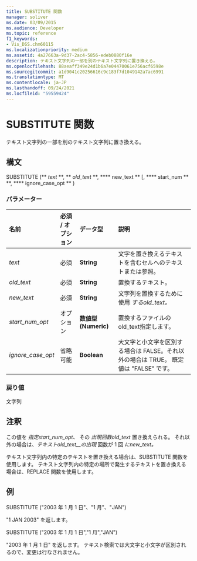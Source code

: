 ```yaml
---
title: SUBSTITUTE 関数
manager: soliver
ms.date: 03/09/2015
ms.audience: Developer
ms.topic: reference
f1_keywords:
- Vis_DSS.chm60115
ms.localizationpriority: medium
ms.assetid: 4a27663a-9d37-2ac4-5856-edeb0880f16e
description: テキスト文字列の一部を別のテキスト文字列に置き換える。
ms.openlocfilehash: 88aeaff349e24d1b6a7e04470061e756acf6598e
ms.sourcegitcommit: a1d9041c20256616c9c183f7d1049142a7ac6991
ms.translationtype: MT
ms.contentlocale: ja-JP
ms.lasthandoff: 09/24/2021
ms.locfileid: "59559424"
---
```

# <a name="substitute-function"></a>SUBSTITUTE 関数

テキスト文字列の一部を別のテキスト文字列に置き換える。 
  
## <a name="syntax"></a>構文

 SUBSTITUTE (** *text* **, ** *old_text* **, **** new_text ** [, **** start_num ** **, **** ignore_case_opt ** ) 
  
### <a name="parameters"></a>パラメーター

|**名前**|**必須 / オプション**|**データ型**|**説明**|
|:-----|:-----|:-----|:-----|
| _text_ <br/> |必須  <br/> |**String** <br/> | 文字を置き換えるテキストを含むセルへのテキストまたは参照。  <br/> |
| _old_text_ <br/> |必須  <br/> |**String** <br/> | 置換するテキスト。  <br/> |
| _new_text_ <br/> |必須  <br/> |**String** <br/> | 文字列を置換するために使用 _するold_text。_  <br/> |
| _start_num_opt_ <br/> |オプション  <br/> |**数値型 (Numeric)** <br/> |置換するファイルのold_text指定します。  <br/> |
| _ignore_case_opt_ <br/> |省略可能  <br/> |**Boolean** <br/> |大文字と小文字を区別する場合は FALSE。それ以外の場合は TRUE。 既定値は "FALSE" です。  <br/> |
   
### <a name="return-value"></a>戻り値

文字列
  
## <a name="remarks"></a>注釈

 この値を  _指定start_num_opt、_ その  _出現回数old_text_ 置き換えられる。 それ以外の場合は、_テキストold_text__の出現_ 回数が 1 回 _にnew_text。_
  
テキスト文字列内の特定のテキストを置き換える場合は、SUBSTITUTE 関数を使用します。 テキスト文字列内の特定の場所で発生するテキストを置き換える場合は、REPLACE 関数を使用します。
  
## <a name="example"></a>例

SUBSTITUTE ("2003 年 1 月 1 日"、"1 月"、"JAN") 
  
"1 JAN 2003" を返します。 
  
SUBSTITUTE ("2003 年 1 月 1 日","1 月","JAN") 
  
"2003 年 1 月 1 日" を返します。 テキスト検索では大文字と小文字が区別されるので、変更は行なされません。 
  

